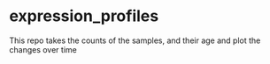# expression_profiles
This repo takes the counts of the samples, and their age and plot the changes over time
